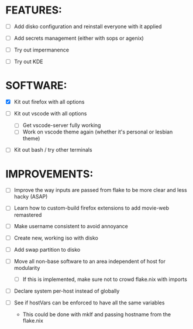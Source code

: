 # FEATURES:
- [ ] Add disko configuration and reinstall everyone with it applied
- [ ] Add secrets management (either with sops or agenix)
- [ ] Try out impermanence

- [ ] Try out KDE


# SOFTWARE:
- [x] Kit out firefox with all options

- [ ] Kit out vscode with all options
    - [ ] Get vscode-server fully working
    - [ ] Work on vscode theme again (whether it's personal or lesbian theme)

- [ ] Kit out bash / try other terminals

# IMPROVEMENTS:
- [ ] Improve the way inputs are passed from flake to be more clear and less hacky (ASAP)
- [ ] Learn how to custom-build firefox extensions to add movie-web remastered


- [ ] Make username consistent to avoid annoyance


- [ ] Create new, working iso with disko
- [ ] Add swap partition to disko

- [ ] Move all non-base software to an area independent of host for modularity
    - [ ] If this is implemented, make sure not to crowd flake.nix with imports

- [ ] Declare system per-host instead of globally
- [ ] See if hostVars can be enforced to have all the same variables
    - This could be done with mkIf and passing hostname from the flake.nix
